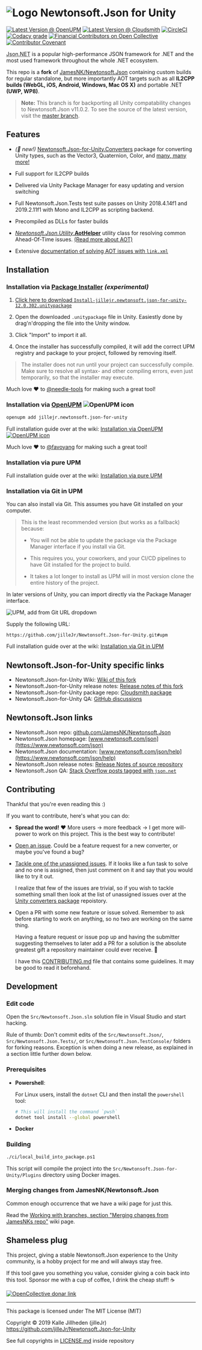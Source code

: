 # ![Logo](Doc/icons/logo-with-unity.png) Newtonsoft.Json for Unity

[![Latest Version @ OpenUPM](https://img.shields.io/npm/v/jillejr.newtonsoft.json-for-unity?label=openupm&registry_uri=https://package.openupm.com&style=flat-square)](https://openupm.com/packages/jillejr.newtonsoft.json-for-unity/)
[![Latest Version @ Cloudsmith](https://api-prd.cloudsmith.io/badges/version/jillejr/newtonsoft-json-for-unity/npm/jillejr.newtonsoft.json-for-unity/latest/x/?render=true&badge_token=gAAAAABeClWC7DvHIyN1IvhxcvGYUIO8CFfs-PsrT973U91i_wmUiuhrzsGZgXqecxQgrEMj4p_-UUUz7XaWjxH3NB8DfA2kkQ%3D%3D)](https://cloudsmith.io/~jillejr/repos/newtonsoft-json-for-unity/packages/detail/npm/jillejr.newtonsoft.json-for-unity/latest/)
[![CircleCI](https://img.shields.io/circleci/build/gh/jilleJr/Newtonsoft.Json-for-Unity/backport%252f11.0.2?label=build%20%28backport%2F11.0.2%29&logo=circleci&style=flat-square)](https://app.circleci.com/pipelines/github/jilleJr/Newtonsoft.Json-for-Unity?branch=backport%2F11.0.2)
[![Codacy grade](https://img.shields.io/codacy/grade/f91156e7066c484588f4dba263c8cf45?logo=codacy&style=flat-square)](https://www.codacy.com/manual/jilleJr/Newtonsoft.Json-for-Unity?utm_source=github.com&utm_medium=referral&utm_content=jilleJr/Newtonsoft.Json-for-Unity&utm_campaign=Badge_Grade)
[![Financial Contributors on Open Collective](https://opencollective.com/newtonsoftjson-for-unity/all/badge.svg?label=financial+contributors&style=flat-square)](https://opencollective.com/newtonsoftjson-for-unity) 
[![Contributor Covenant](https://img.shields.io/badge/Contributor%20Covenant-v2.0%20adopted-ff69b4.svg?style=flat-square)](/CODE_OF_CONDUCT.md)

<abbr title="The names 'Json.NET' and 'Newtonsoft.Json' are interchangeable. They both refer to James Newton-King's JSON library.">
Json.<i></i>NET</abbr> is a popular high-performance JSON framework for .NET and
the most used framework throughout the whole .NET ecosystem.

This repo is a **fork** of [JamesNK/Newtonsoft.Json][newtonsoft.json.git]
containing custom builds for regular standalone, but more importantly AOT
targets such as all **IL2CPP builds (WebGL, iOS, Android, Windows, Mac OS X)**
and portable .NET **(UWP, WP8)**.

> **Note:** This branch is for backporting all Unity compatability changes to
> Newtonsoft.Json v11.0.2. To see the source of the latest version, visit
> the [master branch][json.net-4-unity].

## Features

- *(🌟 new!)* [Newtonsoft.Json-for-Unity.Converters][json.net-4-unity.converters]
  package for converting Unity types, such as the Vector3, Quaternion, Color,
  and [many, many more!][json.net-4-unity.converters-compatability]

- Full support for IL2CPP builds

- Delivered via Unity Package Manager for easy updating and version switching

- Full Newtonsoft.Json.Tests test suite passes on Unity 2018.4.14f1 and
  2019.2.11f1 with Mono and IL2CPP as scripting backend.

- Precompiled as DLLs for faster builds

- [_Newtonsoft.Json.Utility_.**AotHelper**][wiki-fix-aot-using-aothelper]
  utility class for resolving common Ahead-Of-Time issues.
  [(Read more about AOT)][wiki-what-even-is-aot]

- Extensive [documentation of solving AOT issues with `link.xml`][wiki-fix-aot-using-link.xml]

## Installation

### Installation via [Package Installer][package-installer] *(experimental)*

1. [Click here to download `Install-jillejr.newtonsoft.json-for-unity-12.0.302.unitypackage`](https://package-installer.glitch.me/v1/installer/jilleJr/jillejr.newtonsoft.json-for-unity?registry=https%3A%2F%2Fnpm.cloudsmith.io%2Fjillejr%2Fnewtonsoft-json-for-unity)

2. Open the downloaded `.unitypackage` file in Unity. Easiestly done by
   drag'n'dropping the file into the Unity window.
   
3. Click "Import" to import it all.

4. Once the installer has successfully compiled, it will add the correct UPM
   registry and package to your project, followed by removing itself.

> The installer does not run until your project can successfully compile.
> Make sure to resolve all syntax- and other compiling errors, even just
> temporarily, so that the installer may execute.

Much love :heart: to [@needle-tools](https://github.com/needle-tools) for
making such a great tool!

### Installation via [OpenUPM][openupm] ![OpenUPM icon][openupm-icon.png]

```sh
openupm add jillejr.newtonsoft.json-for-unity
```

Full installation guide over at the wiki:
[Installation via OpenUPM
![OpenUPM icon][openupm-icon.png]][wiki-installation-via-openupm]

Much love :heart: to [@favoyang](https://github.com/favoyang) for making such a
great tool!

### Installation via pure UPM

Full installation guide over at the wiki:
[Installation via pure UPM][wiki-installation-via-upm]

### Installation via Git in UPM

You can also install via Git. This assumes you have Git installed on your
computer.

> This is the least recommended version (but works as a fallback) because:
>
> - You will not be able to update the package via the Package Manager
>   interface if you install via Git.
>
> - This requires you, your coworkers, and your CI/CD pipelines to have
>   Git installed for the project to build.
>
> - It takes a lot longer to install as UPM will in most version clone the
>   entire history of the project.

In later versions of Unity, you can import directly via the Package Manager
interface.

![UPM, add from Git URL dropdown](Doc/upm-via-git.png)

Supply the following URL:

```none
https://github.com/jilleJr/Newtonsoft.Json-for-Unity.git#upm
```

Full installation guide over at the wiki:
[Installation via Git in UPM][wiki-installation-via-git-in-upm]

## Newtonsoft.Json-for-Unity specific links

- Newtonsoft.Json-for-Unity Wiki: [Wiki of this fork](https://github.com/jilleJr/Newtonsoft.Json-for-Unity/wiki)
- Newtonsoft.Json-for-Unity release notes: [Release notes of this fork](https://github.com/jilleJr/Newtonsoft.Json-for-Unity/releases)
- Newtonsoft.Json-for-Unity package repo: [Cloudsmith package](https://cloudsmith.io/~jillejr/repos/newtonsoft-json-for-unity/packages/detail/npm/jillejr.newtonsoft.json-for-unity/latest/)
- Newtonsoft.Json-for-Unity QA: [GitHub discussions](https://github.com/jilleJr/Newtonsoft.Json-for-Unity/discussions/categories/q-a)

## Newtonsoft.Json links

- Newtonsoft.Json repo: [github.com/JamesNK/Newtonsoft.Json](https://github.com/JamesNK/Newtonsoft.Json)
- Newtonsoft.Json homepage: [www.newtonsoft.com/json](https://www.newtonsoft.com/json)
- Newtonsoft.Json documentation: [www.newtonsoft.com/json/help](https://www.newtonsoft.com/json/help)
- Newtonsoft.Json release notes: [Release Notes of source repository](https://github.com/JamesNK/Newtonsoft.Json/releases)
- Newtonsoft.Json QA: [Stack Overflow posts tagged with `json.net`](https://stackoverflow.com/questions/tagged/json.net)

## Contributing

Thankful that you're even reading this :)

If you want to contribute, here's what you can do:

- **Spread the word!** ❤ More users &rarr; more feedback &rarr; I get more
  will-power to work on this project. This is the best way to contribute!

- [Open an issue][issue-create]. Could be a feature request for a new converter,
  or maybe you've found a bug?

- [Tackle one of the unassigned issues][issue-list-unassigned]. If it looks like
  a fun task to solve and no one is assigned, then just comment on it and say
  that you would like to try it out.

  I realize that few of the issues are trivial, so if you wish to tackle
  something small then look at the list of unassigned issues over at the
  [Unity converters package][json.net-4-unity.converters] repoistory.

- Open a PR with some new feature or issue solved. Remember to ask before
  starting to work on anything, so no two are working on the same thing.

  Having a feature request or issue pop up and having the submitter suggesting
  themselves to later add a PR for a solution is the absolute greatest gift
  a repository maintainer could ever receive. 🎁

  I have this [CONTRIBUTING.md](/CONTRIBUTING.md) file that contains some
  guidelines. It may be good to read it beforehand.

## Development

### Edit code

Open the `Src/Newtonsoft.Json.sln` solution file in Visual Studio and start
hacking.

Rule of thumb: Don't commit edits of the `Src/Newtonsoft.Json/`,
`Src/Newtonsoft.Json.Tests/`, or `Src/Newtonsoft.Json.TestConsole/` folders
for forking reasons. Exception is when doing a new release, as explained in
a section little further down below.

### Prerequisites

- **Powershell**:

  For Linux users, install the `dotnet` CLI and then install the `powershell`
  tool:

  ```sh
  # This will install the command `pwsh`
  dotnet tool install --global powershell
  ```
  
- **Docker**

### Building

``` sh
./ci/local_build_into_package.ps1
```

This script will compile the project into the
`Src/Newtonsoft.Json-for-Unity/Plugins` directory using Docker images.

### Merging changes from JamesNK/Newtonsoft.Json

Common enough occurrence that we have a wiki page for just this.

Read the [Working with branches, section "Merging changes from JamesNKs
repo"][wiki-workingwithbranches#merging] wiki page.

## Shameless plug

This project, giving a stable Newtonsoft.Json experience to the Unity community,
is a hobby project for me and will always stay free.

If this tool gave you something you value, consider giving a coin back into this
tool. Sponsor me with a cup of coffee, I drink the cheap stuff! ☕

[![OpenCollective donar link][opencollective-img-induvidual]][opencollective-url]

---

This package is licensed under The MIT License (MIT)

Copyright &copy; 2019 Kalle Jillheden (jilleJr)  
<https://github.com/jilleJr/Newtonsoft.Json-for-Unity>

See full copyrights in [LICENSE.md][license.md] inside repository

[issue-create]: https://github.com/jilleJr/Newtonsoft.Json-for-Unity/issues/new/choose
[issue-list-unassigned]: https://github.com/jilleJr/Newtonsoft.Json-for-Unity/issues?q=is%3Aopen+is%3Aissue+no%3Aassignee
[json.net-4-unity.converters-compatability]: https://github.com/jilleJr/Newtonsoft.Json-for-Unity.Converters/blob/master/Doc/Compatability-table.md
[json.net-4-unity.converters]: https://github.com/jilleJr/Newtonsoft.Json-for-Unity.Converters
[json.net-4-unity]: https://github.com/jilleJr/Newtonsoft.Json-for-Unity
[license.md]: https://github.com/jilleJr/Newtonsoft.Json-for-Unity/blob/master/LICENSE.md
[newtonsoft.json.git]: https://github.com/JamesNK/Newtonsoft.Json
[opencollective-img-induvidual]: https://opencollective.com/newtonsoftjson-for-unity/individuals.svg?width=890
[opencollective-url]: https://opencollective.com/newtonsoftjson-for-unity
[openupm]: https://openupm.com/packages/jillejr.newtonsoft.json-for-unity/
[openupm-icon.png]: https://github.com/jilleJr/Newtonsoft.Json-for-Unity/raw/c43046bc4763c0a5d3b0164a4f0a92e40de9d10e/Doc/icons/openupm-icon-16.png
[package-installer]: https://package-installer.glitch.me/
[wiki-fix-aot-using-aothelper]: https://github.com/jilleJr/Newtonsoft.Json-for-Unity/wiki/Fix-AOT-using-AotHelper
[wiki-fix-aot-using-link.xml]: https://github.com/jilleJr/Newtonsoft.Json-for-Unity/wiki/Fix-AOT-using-link.xml
[wiki-installation-via-openupm]: https://github.com/jilleJr/Newtonsoft.Json-for-Unity/wiki/Installation-via-OpenUPM
[wiki-installation-via-upm]: https://github.com/jilleJr/Newtonsoft.Json-for-Unity/wiki/Installation-via-UPM
[wiki-installation-via-git-in-upm]: https://github.com/jilleJr/Newtonsoft.Json-for-Unity/wiki/Installation-via-Git-in-UPM
[wiki-what-even-is-aot]: https://github.com/jilleJr/Newtonsoft.Json-for-Unity/wiki/What-even-is-AOT
[wiki-workingwithbranches#merging]: https://github.com/jilleJr/Newtonsoft.Json-for-Unity/wiki/Working-with-branches#merging-changes-from-jamesnks-repo
[wiki-workingwithbranches]: https://github.com/jilleJr/Newtonsoft.Json-for-Unity/wiki/Working-with-branches
